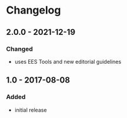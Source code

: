 # Changelog

## 2.0.0 - 2021-12-19

### Changed

- uses EES Tools and new editorial guidelines


## 1.0 - 2017-08-08

### Added

- initial release
